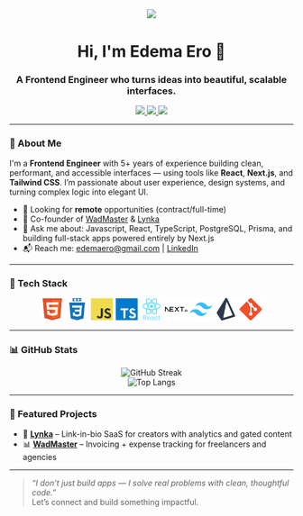 <div align="center">
  <img src="https://media.giphy.com/media/M9gbBd9nbDrOTu1Mqx/giphy.gif" width="100"/>
  <h1>Hi, I'm Edema Ero 👋</h1>
  <h3>A Frontend Engineer who turns ideas into beautiful, scalable interfaces.</h3>
</div>

<div align="center">
  <a href="https://www.linkedin.com/in/edemaero/" target="_blank" rel="noopener noreferrer">
    <img src="https://img.shields.io/badge/LinkedIn-blue?style=for-the-badge&logo=linkedin&logoColor=white" />
  </a>
  <a href="https://twitter.com/_beyond_logic" target="_blank" rel="noopener noreferrer">
    <img src="https://img.shields.io/badge/Twitter-blue?style=for-the-badge&logo=twitter&logoColor=white" />
  </a>
  <a href="https://edemaero.netlify.app" target="_blank" rel="noopener noreferrer">
    <img src="https://img.shields.io/badge/Portfolio-000000?style=for-the-badge&logo=google-chrome&logoColor=white" />
  </a>
</div>

---

### 🧠 About Me

I'm a **Frontend Engineer** with 5+ years of experience building clean, performant, and accessible interfaces — using tools like **React**, **Next.js**, and **Tailwind CSS**. I’m passionate about user experience, design systems, and turning complex logic into elegant UI.

- 💼 Looking for **remote** opportunities (contract/full-time)
- 🚀 Co-founder of <a href="https://www.wadmaster.com" target="_blank">WadMaster</a> & <a href="https://lynka.app" target="_blank">Lynka</a>
- 💬 Ask me about: Javascript, React, TypeScript, PostgreSQL, Prisma, and building full-stack apps powered entirely by Next.js
- 📬 Reach me: edemaero@gmail.com | [LinkedIn](https://linkedin.com/in/edemaero)

---

### 🚀 Tech Stack

<div align="center">
  <img src="https://github.com/devicons/devicon/blob/master/icons/html5/html5-original.svg" width="40" height="40" title="HTML5" />
  <img src="https://github.com/devicons/devicon/blob/master/icons/css3/css3-plain-wordmark.svg" width="40" height="40" title="CSS3" />
  <img src="https://github.com/devicons/devicon/blob/master/icons/javascript/javascript-original.svg" width="40" height="40" title="JavaScript" />
  <img src="https://github.com/devicons/devicon/blob/master/icons/typescript/typescript-original.svg" width="40" height="40" title="TypeScript" />
  <img src="https://github.com/devicons/devicon/blob/master/icons/react/react-original-wordmark.svg" width="40" height="40" title="React" />
  <img src="https://github.com/devicons/devicon/blob/master/icons/nextjs/nextjs-original-wordmark.svg" width="40" height="40" title="Next.js" />
  <img src="https://github.com/devicons/devicon/blob/master/icons/tailwindcss/tailwindcss-original.svg" width="40" height="40" title="Tailwind CSS" />
  <img src="https://github.com/devicons/devicon/blob/master/icons/prisma/prisma-original.svg" width="40" height="40" title="Prisma" />
  <img src="https://github.com/devicons/devicon/blob/master/icons/git/git-original.svg" width="40" height="40" title="Git" />
</div>

---

### 📊 GitHub Stats

<div align="center">
  <img src="http://github-readme-streak-stats.herokuapp.com?user=Beyond-Logic&theme=dark&background=000000" alt="GitHub Streak" />
  <br/>
  <img src="https://github-readme-stats.vercel.app/api/top-langs/?username=Beyond-Logic&layout=compact&theme=vision-friendly-dark" alt="Top Langs" />
</div>

---

### 🔗 Featured Projects

- 🚀 <a href="https://lynka.app" target="_blank" rel="noopener noreferrer">**Lynka**</a> – Link-in-bio SaaS for creators with analytics and gated content  
- 📊 <a href="https://www.wadmaster.com" target="_blank" rel="noopener noreferrer">**WadMaster**</a> – Invoicing + expense tracking for freelancers and agencies

---

> *“I don’t just build apps — I solve real problems with clean, thoughtful code.”*  
Let’s connect and build something impactful.
